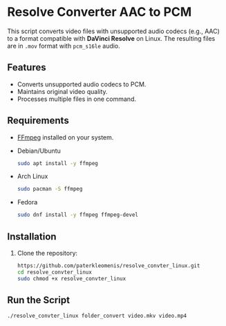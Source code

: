 # Resolve Converter AAC to PCM

This script converts video files with unsupported audio codecs (e.g., AAC) to a format compatible with **DaVinci Resolve** on Linux. The resulting files are in `.mov` format with `pcm_s16le` audio.

## Features
- Converts unsupported audio codecs to PCM.
- Maintains original video quality.
- Processes multiple files in one command.

## Requirements
- [FFmpeg](https://ffmpeg.org/download.html) installed on your system.
  
- Debian/Ubuntu
    ```bash
  sudo apt install -y ffmpeg

- Arch Linux
  ```bash
  sudo pacman -S ffmpeg
  
- Fedora
  ```bash
  sudo dnf install -y ffmpeg ffmpeg-devel

## Installation
1. Clone the repository:
   ```bash
   https://github.com/paterkleomenis/resolve_convter_linux.git
   cd resolve_convter_linux
   sudo chmod +x resolve_convter_linux

## Run the Script
```bash
./resolve_convter_linux folder_convert video.mkv video.mp4 
